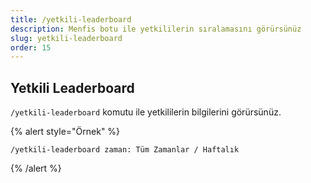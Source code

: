 ```yaml
---
title: /yetkili-leaderboard
description: Menfis botu ile yetkililerin sıralamasını görürsünüz
slug: yetkili-leaderboard
order: 15
---
```


## Yetkili Leaderboard

`/yetkili-leaderboard` komutu ile yetkililerin bilgilerini görürsünüz.

{% alert style="Örnek" %}

`/yetkili-leaderboard zaman: Tüm Zamanlar / Haftalık`

{% /alert %}
